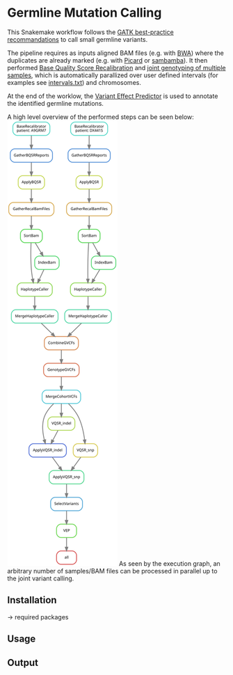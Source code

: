 # Germline Mutation Calling
This Snakemake workflow follows the
[GATK best-practice recommandations](https://gatk.broadinstitute.org/hc/en-us/articles/360035535932-Germline-short-variant-discovery-SNPs-Indels-) 
to call small germline variants.

The pipeline requires as inputs aligned BAM files (e.g. with [BWA](http://bio-bwa.sourceforge.net/bwa.shtml)) 
where the duplicates are already marked (e.g. with [Picard](https://gatk.broadinstitute.org/hc/en-us/articles/360037052812-MarkDuplicates-Picard-)
or [sambamba](https://lomereiter.github.io/sambamba/docs/sambamba-markdup.html)).
It then performed [Base Quality Score Recalibration](https://gatk.broadinstitute.org/hc/en-us/articles/360035890531-Base-Quality-Score-Recalibration-BQSR-) 
and [joint genotyping of multiple samples](https://gatk.broadinstitute.org/hc/en-us/articles/360035535932-Germline-short-variant-discovery-SNPs-Indels-),
which is automatically parallized over user defined intervals (for examples see [intervals.txt](inputs/WGS-interval-files-excluding-supercontigs/intervals.txt)) and chromosomes. 

At the end of the worklow, the [Variant Effect Predictor](https://www.ensembl.org/info/docs/tools/vep/index.html) is used to annotate the identified germline mutations.
 

A high level overview of the performed steps can be seen below: 
![DAG](imgs/dag.svg)
As seen by the execution graph, an arbitrary number of samples/BAM files 
can be processed in parallel up to the joint variant calling.
## Installation 
-> required packages

## Usage

## Output